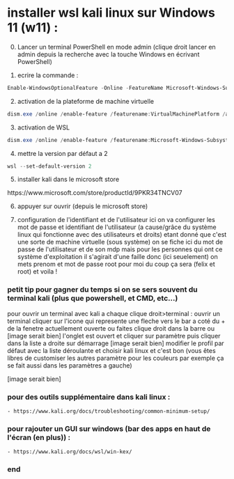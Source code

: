 # installer wsl kali linux sur Windows 11 (w11) :

0. Lancer un terminal PowerShell en mode admin 
(clique droit lancer en admin depuis la recherche avec la touche Windows en écrivant PowerShell)

1. ecrire la commande : 
```powershell
Enable-WindowsOptionalFeature -Online -FeatureName Microsoft-Windows-Subsystem-Linux
```
2. activation de la plateforme de machine virtuelle 
```powershell
dism.exe /online /enable-feature /featurename:VirtualMachinePlatform /all /norestart
```
3. activation de WSL
```powershell
dism.exe /online /enable-feature /featurename:Microsoft-Windows-Subsystem-Linux /all /norestart
```
4. mettre la version par défaut a 2
```powershell
wsl --set-default-version 2
```

5. installer kali dans le microsoft store 
<a url="https://www.microsoft.com/store/productId/9PKR34TNCV07">
	https://www.microsoft.com/store/productId/9PKR34TNCV07
</a>

6. appuyer sur ouvrir (depuis le microsoft store)

7. configuration de l'identifiant et de l'utilisateur
ici on va configurer les mot de passe et identifiant de l'utilisateur 
(a cause/grâce du système linux qui fonctionne avec des utilisateurs et droits)
etant donné que c'est une sorte de machine virtuelle (sous système) 
on se fiche ici du mot de passe de l'utilisateur et de son mdp mais 
pour les personnes qui ont ce système d'exploitation il s'agirait d'une faille
donc (ici seuelement) on mets prenom et mot de passe root 
pour moi du coup ça sera (felix et root)
et voila !

### petit tip pour gagner du temps si on se sers souvent du terminal kali (plus que powershell, et CMD, etc...)
pour ouvrir un terminal avec kali a chaque clique droit>terminal :
ouvrir un terminal cliquer sur l'icone qui represente une fleche vers le bar 
a coté du + de la fenetre actuellement ouverte ou faites clique droit dans la barre ou 
[image serait bien]
l'onglet est ouvert et cliquer sur paramètre puis cliquer dans la liste a droite sur
démarrage [image serait bien] modifier le profil par défaut avec la liste déroulante
et choisir kali linux et c'est bon (vous êtes libres de customiser les autres paramètre pour les couleurs par exemple ça se fait aussi dans les paramètres a gauche)

[image serait bien]

### pour des outils supplémentaire dans kali linux : 
	- https://www.kali.org/docs/troubleshooting/common-minimum-setup/
### pour rajouter un GUI sur windows (bar des apps en haut de l'écran (en plus)) :
	- https://www.kali.org/docs/wsl/win-kex/
### end